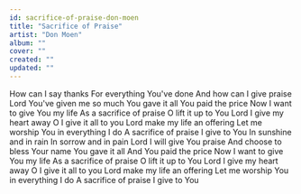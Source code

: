 ```yaml
---
id: sacrifice-of-praise-don-moen
title: "Sacrifice of Praise"
artist: "Don Moen"
album: ""
cover: ""
created: ""
updated: ""
---
```


How can I say thanks
For everything You've done
And how can I give praise
Lord You've given me so much
You gave it all
You paid the price
Now I want to give You my life
As a sacrifice of praise
O lift it up to You
Lord I give my heart away
O I give it all to you
Lord make my life an offering
Let me worship You in everything I do
A sacrifice of praise I give to You
In sunshine and in rain
In sorrow and in pain
Lord I will give You praise
And choose to bless Your name
You gave it all
And You paid the price
Now I want to give You my life
As a sacrifice of praise
O lift it up to You
Lord I give my heart away
O I give it all to you
Lord make my life an offering
Let me worship You in everything I do
A sacrifice of praise I give to You